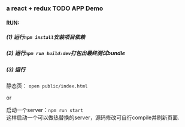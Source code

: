 ### a react + redux TODO APP Demo

#### RUN:

##### (1) 运行`npm install`安装项目依赖

##### (2) 运行`npm run build:dev`打包出最终测试bundle

##### (3) 运行

静态页： `open public/index.html`   

or    

启动一个server：`npm run start`    
这样启动一个可以做热替换的server，源码修改可自行compile并刷新页面.
